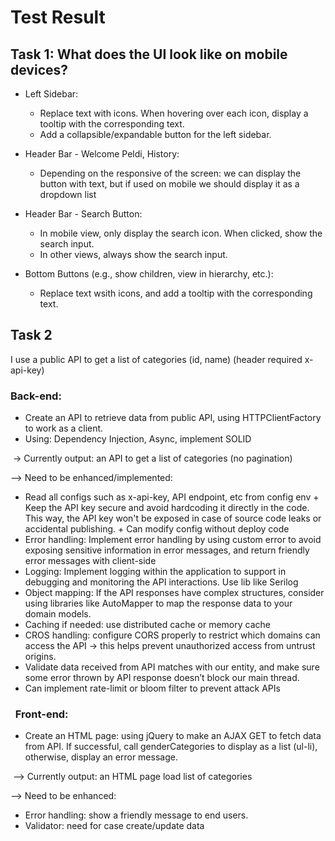 # Test Result
## Task 1: What does the UI look like on mobile devices?
- Left Sidebar:
  + Replace text with icons. When hovering over each icon, display a tooltip with the corresponding text.
  + Add a collapsible/expandable button for the left sidebar.

- Header Bar - Welcome Peldi, History: 
  + Depending on the responsive of the screen: we can display the button with text, but if used on mobile we should display it as a dropdown list 

- Header Bar - Search Button:
  + In mobile view, only display the search icon. When clicked, show the search input.
  + In other views, always show the search input.

- Bottom Buttons (e.g., show children, view in hierarchy, etc.):
  + Replace text wsith icons, and add a tooltip with the corresponding text.
     
## Task 2
I use a public API to get a list of categories (id, name) (header required x-api-key)

### Back-end:
- Create an API to retrieve data from public API, using HTTPClientFactory to work as a client.
- Using: Dependency Injection, Async, implement SOLID
  
 -> Currently output: an API to get a list of categories (no pagination) 

—> Need to be enhanced/implemented: 
- Read all configs such as x-api-key, API endpoint, etc from config env + Keep the API key secure and avoid hardcoding it directly in the code. This way, the API key won't be exposed in case of source code leaks or accidental publishing. +  Can modify config without deploy code
- Error handling: Implement error handling by using custom error to avoid exposing sensitive information in error messages, and return friendly error messages with client-side
- Logging: Implement logging within the application to support in debugging and monitoring the API interactions. Use lib like Serilog
- Object mapping: If the API responses have complex structures, consider using libraries like AutoMapper to map the response data to your domain models.
- Caching if needed: use distributed cache or memory cache
- CROS handling: configure CORS properly to restrict which domains can access the API -> this helps prevent unauthorized access from untrust origins. 
- Validate data received from API matches with our entity, and make sure some error thrown by API response doesn’t block our main thread.
- Can implement rate-limit or bloom filter to prevent attack APIs

###   Front-end:
- Create an HTML page: using jQuery to make an AJAX GET to fetch data from API. If successful, call genderCategories to display as a list (ul-li), otherwise, display an error message.

 —> Currently output: an HTML page load list of categories

—> Need to be enhanced:
 - Error handling: show a friendly message to end users. 
 - Validator: need for case create/update data
